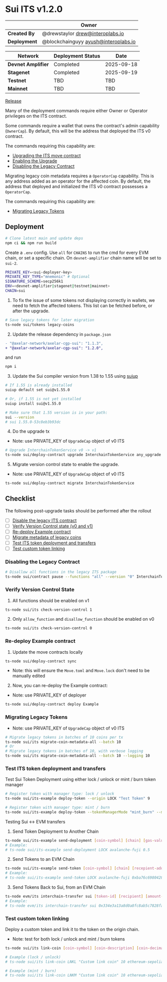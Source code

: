 # Sui ITS v1.2.0

|                | **Owner**                              |
|----------------|----------------------------------------|
| **Created By** | @drewstaylor <drew@interoplabs.io>     |
| **Deployment** | @blockchainguyy <ayush@interoplabs.io> |

| **Network**          | **Deployment Status** | **Date**   |
|----------------------|-----------------------|------------|
| **Devnet Amplifier** | Completed             | 2025-09-18 |
| **Stagenet**         | Completed             | 2025-09-19 |
| **Testnet**          | TBD                   | TBD        |
| **Mainnet**          | TBD                   | TBD        |

[Release](https://www.npmjs.com/package/@axelar-network/axelar-cgp-sui/tag/v1.2.0)

Many of the deployment commands require either Owner or Operator privileges on the ITS contract.

Some commands require a wallet that owns the contract's admin capability (`OwnerCap`). By default, this will be the address that deployed the ITS v0 contract.

The commands requiring this capability are:
* [Upgrading the ITS move contract](#upgrading-the-its-move-contract)
* [Enabling the Upgrade](#enabling-the-upgrade)
* [Disabling the Legacy Contract](#disabling-the-legacy-contract)

Migrating legacy coin metadata requires a `OperatorCap` capability. This is any address added as an operator for the affected coin. By default, the address that deployed and initialized the ITS v0 contract possesses a `OperatorCap`.

The commands requiring this capability are:
* [Migrating Legacy Tokens](#migrating-legacy-tokens)


## Deployment

```bash
# Clone latest main and update deps
npm ci && npm run build
```

Create a `.env` config. Use `all` for `CHAINS` to run the cmd for every EVM chain, or set a specific chain. On `devnet-amplifier` chain name will be set to `sui-2`.

```bash
PRIVATE_KEY=<sui-deployer-key>
PRIVATE_KEY_TYPE="mnemonic" # Optional
SIGNATURE_SCHEME=secp256k1
ENV=<devnet-amplifier|stagenet|testnet|mainnet>
CHAIN=sui
```

1. To fix the issue of some tokens not displaying correctly in wallets, we need to fetch the affected tokens. This list can be fetched before, or after the upgrade.

```bash
# Save legacy tokens for later migration
ts-node sui/tokens legacy-coins
```

2. Update the release dependency in `package.json`

```diff
- "@axelar-network/axelar-cgp-sui": "1.1.3",
+ "@axelar-network/axelar-cgp-sui": "1.2.0",
```

and run
```bash
npm i
```

3. Update the Sui compiler version from 1.38 to 1.55 using [suiup](https://github.com/MystenLabs/suiup)

```bash
# If 1.55 is already installed
suiup default set sui@v1.55.0

# Or, if 1.55 is not yet installed
suiup install sui@v1.55.0

# Make sure that 1.55 version is in your path:
sui --version
# sui 1.55.0-53c8eb3b93dc
```

4. Do the upgrade tx

- Note: use PRIVATE_KEY of `UpgradeCap` object of v0 ITS

```bash
# Upgrade InterchainTokenService v0 -> v1
ts-node sui/deploy-contract upgrade InterchainTokenService any_upgrade
```

5. Migrate version control state to enable the upgrade. 

- Note: use PRIVATE_KEY of `UpgradeCap` object of v0 ITS

```bash
ts-node sui/deploy-contract migrate InterchainTokenService
```

## Checklist

The following post-upgrade tasks should be performed after the rollout

- [ ] [Disable the legacy ITS contract](#disabling-the-legacy-contract)
- [ ] [Verify Version Control state (v0 and v1)](#verify-version-control-state)
- [ ] [Re-deploy Example contract](#re-deploy-example-contract)
- [ ] [Migrate metadata of legacy coins](#migrating-legacy-tokens)
- [ ] [Test ITS token deployment and transfers](#test-its-token-deployment-and-transfers)
- [ ] [Test custom token linking](#test-custom-token-linking)

### Disabling the Legacy Contract ###

```bash
# Disallow all functions in the legacy ITS package
ts-node sui/contract pause --functions "all" --version "0" InterchainTokenService
```

### Verify Version Control State

1. All functions should be enabled on v1

```bash
ts-node sui/its check-version-control 1
```

2. Only `allow_function` and `disallow_function` should be enabled on v0

```bash
ts-node sui/its check-version-control 0
```

### Re-deploy Example contract

1. Update the move contracts locally

```bash
ts-node sui/deploy-contract sync
```

- Note: this will ensure the `Move.toml` and `Move.lock` don't need to be manually edited

2. Now, you can re-deploy the Example contract:

- Note: use PRIVATE_KEY of deployer 

```bash
ts-node sui/deploy-contract deploy Example
```

### Migrating Legacy Tokens

- Note: use PRIVATE_KEY of `UpgradeCap` object of v0 ITS

```bash
# Migrate legacy tokens in batches of 10 coins per tx
ts-node sui/its migrate-coin-metadata-all --batch 10
# Or
# Migrate legacy tokens in batches of 10, with verbose logging
ts-node sui/its migrate-coin-metadata-all --batch 10 --logging 10
```

### Test ITS token deployment and transfers

Test Sui Token Deployment using either lock / unlock or mint / burn token manager

```bash
# Register token with manager type: lock / unlock
ts-node sui/its-example deploy-token --origin LOCK "Test Token" 9

# Register token with manager type: mint / burn
ts-node sui/its-example deploy-token --tokenManagerMode "mint_burn" --mintAmount 100 --origin MINT "Test Token" 9
```

Testing Sui <-> EVM transfers

1. Send Token Deployment to Another Chain
```bash
ts-node sui/its-example send-deployment [coin-symbol] [chain] [gas-value]
# Example:
# ts-node sui/its-example send-deployment LOCK avalanche-fuji 0.5
```

2. Send Tokens to an EVM Chain
```bash
ts-node sui/its-example send-token [coin-symbol] [chain] [recepient-address] [gas-value] [amount-to-send]
# Example:
# ts-node sui/its-example send-token LOCK avalanche-fuji 0xba76c6980428A0b10CFC5d8ccb61949677A61233 0.5 1000
```

3. Send Tokens Back to Sui, from an EVM Chain
```bash
ts-node evm/its interchain-transfer sui [token-id] [recipient] [amount-to-send] --gasValue [gas-value] -n [evm-chain]
# Example: 
# ts-node evm/its interchain-transfer sui 0x334e3a13a8d0a8fc8ab5c7828fa4c664821f0a514e2ed447de9d9103352d7873 0x76f89a9b56dc580aed9f97e2b3bd03d8d24464e38522da9464c15103761c6707 25 --gasValue 5000 -n avalanche-fuji
```

### Test custom token linking

Deploy a custom token and link it to the token on the origin chain. 

- Note: test for both lock / unlock and mint / burn tokens

```bash
ts-node sui/its link-coin [coin-symbol] [coin-description] [coin-decimals] [destination-chain] [destination-token-address] --tokenManagerMode ['lock_unlock' | 'mint_burn'] --destinationOperator [address]

# Example (lock / unlock)
# ts-node sui/its link-coin LNKL "Custom link coin" 10 ethereum-sepolia 0x3fc29836e84e471a053d2d9e80494a867d670ead

# Example (mint / burn)
# ts-node sui/its link-coin LNKM "Custom link coin" 10 ethereum-sepolia 0x3fc29836e84e471a053d2d9e80494a867d670ead --tokenManagerMode mint_burn --destinationOperator 0x13f8C723AeB8CA762c652c553a11a11483846d8B
```
